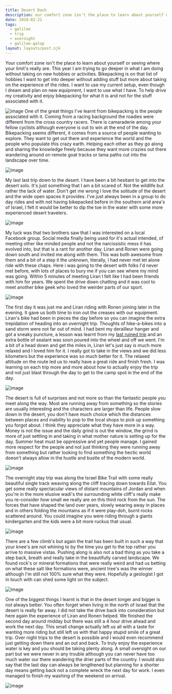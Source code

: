 ```yaml
---
title: Desert Dash
description: our comfort zone isn't the place to learn about yourself or seeing where your limit's really are.
date: 2018-02-21
tags:
  - galilee
  - trip
  - overnight
  - galilee-galop
layout: layouts/post.njk
---
```

Your comfort zone isn't the place to learn about yourself or seeing where your limit's really are. This year I am trying to go deeper in what I am doing without taking on new hobbies or activities. Bikepacking is on that list of hobbies I want to get into deeper without adding stuff but more about taking on the experience of the rides. I want to use my current setup, even though I dream and plan on new equipment, I want to use what I have. To help drive my creativity and enjoy bikepacking for what it is and not for the stuff associated with it.

![image](/img/20180209_085505-01-1024x576.jpeg)
One of the great things I've learnt from bikepacking is the people associated with it. Coming from a racing background the roadies were different from the cross country racers. There is camaraderie among your fellow cyclists although everyone is out to win at the end of the day. Bikepacking seems different, it comes from a source of people wanting to explore. They want to get out there and experience the world and the people who populate this crazy earth. Helping each other as they go along and sharing the knowledge freely because they want more crazies out there wandering around on remote goat tracks or lama paths cut into the landscape over time.

![image](/img/20180209_142624-01-1024x576.jpeg)

My last last trip down to the desert. I have been a bit hesitant to get into the desert solo. It's just something that I am a bit scared of. Not the wildlife but rather the lack of water. Don't get me wrong I love the solitude of the desert and the wide open spaces it provides. I've just always been in a group to do day rides and with not having bikepacked before in the southern arid area's of Israel, I felt it would be better to dip the toe in the water with some more experienced desert travelers.

![image](/img/IMG_20180210_104603-01-1024x575.jpeg)

My luck was that two brothers saw that I was interested on a local Facebook group. Social media finally being used for it's actual intended, of meeting other like minded people and not the narcissistic mess it has evolved into, but that is a rant for another day. Liran and Ronen were going down south and invited me along with them. This was both awesome from them and a bit of a step it the unknown, literally, I had never met let alone ride with these chaps. Here i was going to the desert with folks I'd never met before, with lots of places to bury me if you can see where my mind was going. Within 5 minutes of meeting Liran I felt like I had been friends with him for years. We spent the drive down chatting and it was cool to meet another bike geek who loved the weirder parts of our sport.

![image](/img/20180209_145552-01-1024x576.jpeg)

The first day it was just me and Liran riding with Ronen joining later in the evening. It gave us both time to iron out the creases with our equipment. Liran's bike had been in pieces the day before so you can imagine the extra trepidation of heading into an overnight trip. Thoughts of hike-a-bikes into a sand storm were not far out of mind. I had bent my derailleur hanger and got a sneaky puncture, a lesson was learnt from my <a href="https://wp.me/p9vq8X-1O">last ruined trip</a> and an extra bottle of sealant was soon poured into the wheel and off we went. I'm a bit of a head down and get the miles in, Liran let's just say is much more relaxed and I loved him for it. I really got to take in the views and we did less kilometers but the experience was so much better for it. The relaxed attitude on the route led us to really have a great ride and finish fresh. I was learning on each trip more and more about how to actually enjoy the trip and not just blast through the day to get to the camp spot in the end of the day.

![image](/img/20180209_091946-01-1024x576.jpeg)

The desert is full of surprises and not more so than the fantastic people you meet along the way. Most are running away from something so the stories are usually interesting and the characters are larger than life. People slow down in the desert, you don't have much choice which the distances between places and inability to pop to the local shops to pick up something you forgot about. I think they appreciate what they have more in a way. Money is not the issue and the daily grind is out the window, the grind is more of just settling in and taking in what mother nature is setting up for the day. Summer heat must be oppressive and yet people manage. I gained more respect for the people and not just thinking they were running away from something but rather looking to find something the hectic world doesn't always allow in the hustle and bustle of the modern world.

![image](/img/20180209_090845-01-1024x576.jpeg)

The overnight stay trip was along the Israel Bike Trail with some really beautiful single track weaving along the cliff tracing down towards Eilat. You get some really spectacular views of distant mountains of Jordan and when you're in the more elusive wadi's the surrounding white cliff's really make you re-consider how small we really are on this third rock from the sun. The forces that have shaped the land over years, slowly wearing away in places and in others folding the mountains as if it were play-doh, burnt rocks scattered around. You could imagine you were riding through a giants kindergarten and the kids were a bit more ruckus that usual.

![image](/img/20180209_091715-01-1024x576.jpeg)

There are a few climb's but again the trail has been built in such a way that your knee's are not whining to by the time you get to the top rather you arrive to massive vistas. Pushing along is also not a bad thing as you take a step back, breath and really take in the beautifully carved landscape. We found rock's or mineral formations that were really weird and had us betting on what these salt like formations were, ancient tree's was the winner although I'm still not 100% sure what they were. Hopefully a geologist I got in touch with can shed some light on the subject.

![image](/img/IMG_20180209_103435-01-1024x575.jpeg)

One of the biggest things I learnt is that in the desert longer and bigger is not always better. You often forget when living in the north of Israel that the desert is really far away. I did not take the drive back into consideration but here again the experience of Liran and Ronen helped. We finished the second day around midday but there was still a 4 hour drive ahead and work the next day. This small change actually left us all with a taste for wanting more riding but still left us with that happy stupid smile of a great trip. Over night trips to the desert is possible and I would even recommend just getting down there and an out and back. To truly enjoy the experience water is key and you should be taking plenty along. A small oversight on our part but we were never in any trouble although you can never have too much water our there wandering the drier parts of the country. I would also say that the last day can always be lengthened but planning for a shorter day means getting back not a complete wreck the next day for work. I even managed to finish my washing of the weekend on arrival.

![image](/img/20180210_062754-01-01-1024x576.jpeg)